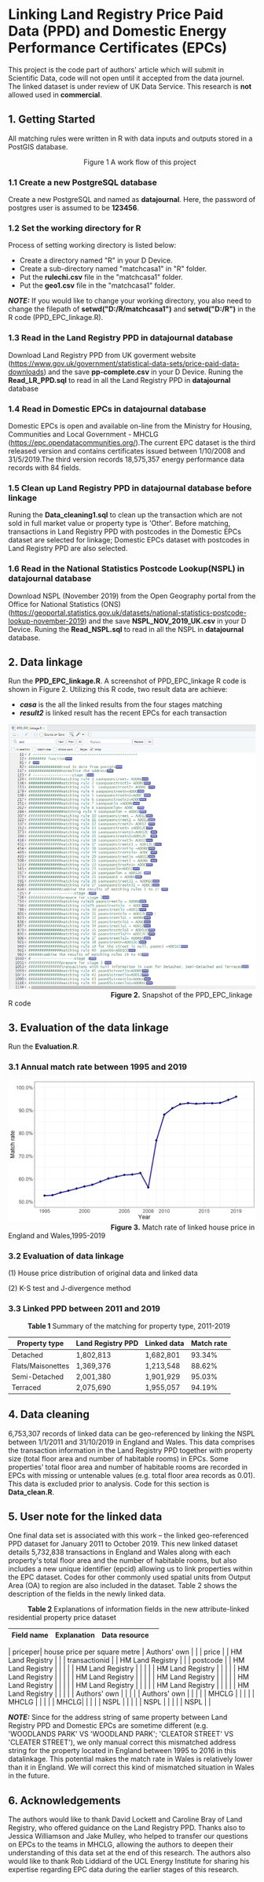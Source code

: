 
# Linking Land Registry Price Paid Data (PPD) and Domestic Energy Performance Certificates (EPCs)


This project is the code part of authors' article which will submit in Scientific Data, code will not open until it accepted from the data journel. The linked dataset is under review of UK Data Service. This research is **not** allowed used in **commercial**.

## 1. Getting Started
All matching rules were written in R with data inputs and outputs stored in a PostGIS database.


&nbsp;&nbsp;&nbsp; &nbsp;&nbsp;&nbsp; &nbsp;&nbsp;&nbsp;&nbsp;&nbsp; &nbsp;&nbsp;&nbsp; &nbsp;&nbsp;  &nbsp;&nbsp;&nbsp; &nbsp;&nbsp;&nbsp; &nbsp;&nbsp;&nbsp;&nbsp;&nbsp;&nbsp; &nbsp;&nbsp;&nbsp;Figure 1  A work flow of this project
### 1.1 Create a new PostgreSQL database
Create a new PostgreSQL and named as **datajournal**. Here, the password of postgres user is assumed to be **123456**.


### 1.2 Set the working directory for R
Process of setting working directory is listed below:
- Create a directory named "R" in your D Device.
- Create a sub-directory named "matchcasa1" in "R" folder.  
- Put the **rulechi.csv** file in the "matchcasa1" folder.
- Put the **geo1.csv** file in the "matchcasa1" folder.

***NOTE:*** If you would like to change your working directory, you also need to change the filepath of **setwd("D:/R/matchcasa1")** and **setwd("D:/R")** in the R code (PPD_EPC_linkage.R).


### 1.3 Read in the Land Registry PPD in datajournal database
Download Land Registry PPD from UK goverment website (https://www.gov.uk/government/statistical-data-sets/price-paid-data-downloads) and  the save **pp-complete.csv** in your D Device. Runing the **Read_LR_PPD.sql** to read in all the Land Registry PPD in **datajournal** database

### 1.4 Read in Domestic EPCs in datajournal database
Domestic EPCs is open and available on-line from the Ministry for Housing, Communities and Local Government - MHCLG (https://epc.opendatacommunities.org/).The current EPC dataset is the third released version and contains certificates issued between 1/10/2008 and 31/5/2019.The third version records 18,575,357 energy performance data records with 84 fields. 


### 1.5 Clean up Land Registry PPD in datajournal database before linkage
 Runing the **Data_cleaning1.sql** to clean up the transaction which are not sold in full market value or property type is 'Other'. Before matching, transactions in Land Registry PPD with postcodes in the Domestic EPCs dataset are selected for linkage; Domestic EPCs dataset with postcodes in Land Registry PPD are also selected.


### 1.6 Read in the National Statistics Postcode Lookup(NSPL) in datajournal database
Download NSPL (November 2019) from the Open Geography portal from the Office for National Statistics (ONS) (https://geoportal.statistics.gov.uk/datasets/national-statistics-postcode-lookup-november-2019) and the save **NSPL_NOV_2019_UK.csv** in your D Device. Runing the **Read_NSPL.sql** to read in all the NSPL in **datajournal** database.

## 2. Data linkage
Run the **PPD_EPC_linkage.R**. A screenshot of PPD_EPC_linkage R code is shown in Figure 2. Utilizing this R code, two result data are achieve:
- ***casa*** is the all the linked results from the four stages matching
- ***result2*** is linked result has the recent EPCs for each transaction  
 
![](https://github.com/BINCHI1990/Link-LR-PPD-and-Domestic-EPCs/blob/master/Images/screenshot_of_linkage_code.png)
 &nbsp;&nbsp;&nbsp; &nbsp;&nbsp;&nbsp; &nbsp;&nbsp;&nbsp;&nbsp;&nbsp; &nbsp;&nbsp;&nbsp; &nbsp;&nbsp;  &nbsp;&nbsp;&nbsp; &nbsp;&nbsp;&nbsp; &nbsp;&nbsp;&nbsp;&nbsp;&nbsp;&nbsp; &nbsp;&nbsp;&nbsp; &nbsp;&nbsp;&nbsp;&nbsp;&nbsp;&nbsp;&nbsp;&nbsp;&nbsp;&nbsp;&nbsp;&nbsp;  **Figure 2.** Snapshot of the PPD_EPC_linkage R code
## 3. Evaluation of the data linkage 
Run the **Evaluation.R**.
### 3.1 Annual match rate between 1995 and 2019 
![](https://github.com/BINCHI1990/Link-LR-PPD-and-Domestic-EPCs/blob/master/Images/annual_matchrate.png)
      &nbsp;&nbsp;&nbsp; &nbsp;&nbsp;&nbsp; &nbsp;&nbsp;&nbsp;&nbsp;&nbsp; &nbsp;&nbsp;&nbsp; &nbsp;&nbsp;  &nbsp;&nbsp;&nbsp; &nbsp;&nbsp;&nbsp; &nbsp;&nbsp;&nbsp;&nbsp;&nbsp;&nbsp; &nbsp;&nbsp;&nbsp; &nbsp;&nbsp;&nbsp;&nbsp;&nbsp;&nbsp;&nbsp;&nbsp;&nbsp;&nbsp;&nbsp;&nbsp;  **Figure 3.** Match rate of linked house price in England and Wales,1995-2019


### 3.2 Evaluation of data linkage 
(1) House price distribution of original data and linked data

(2) K-S test and J-divergence method

### 3.3 Linked PPD between 2011 and 2019
&nbsp;&nbsp;&nbsp;&nbsp;&nbsp;&nbsp;&nbsp;&nbsp;&nbsp;  **Table 1** Summary of the matching for property type, 2011-2019
 

| Property type | Land Registry PPD | Linked data | Match rate |
|  ---      |    ---       |     ---   |   ---    |
| Detached   | 1,802,813     | 1,682,801    |93.34%    |
| Flats/Maisonettes    | 1,369,376       | 1,213,548     | 88.62%      |
| Semi-Detached    | 2,001,380       | 1,901,929      | 95.03%   |
| Terraced    | 2,075,690      | 1,955,057    | 94.19%     |



## 4. Data cleaning 

6,753,307 records of linked data can be geo-referenced by linking the NSPL between 1/1/2011 and 31/10/2019 in England and Wales. This data comprises the transaction information in the Land Registry PPD together with property size (total floor area and number of habitable rooms) in EPCs. Some properties’ total floor area and number of habitable rooms are recorded in EPCs with missing or untenable values (e.g. total floor area records as 0.01). This data is excluded prior to analysis. Code for this section is **Data_clean.R**.


## 5. User note for the linked data
One final data set is associated with this work – the linked geo-referenced  PPD dataset for January 2011 to October 2019. This new linked dataset details 5,732,838 transactions in England and Wales along with each property's total floor area and the number of habitable rooms, but also includes a new unique identifier (epcid) allowing us to link properties within the EPC dataset. Codes for other commonly used spatial units from Output Area (OA) to region are also included in the dataset. Table 2 shows the description of the   fields in the newly linked data.

&nbsp;&nbsp;&nbsp;&nbsp;&nbsp;&nbsp;&nbsp;&nbsp;&nbsp;  **Table 2** Explanations of information fields in the new attribute-linked residential property price dataset
 


| Field name | Explanation| Data resource |  |
| ---| ---| --- |  ---|


|  priceper|   house price per square metre   |   Authors' own  |    |
|  price    |           |  HM Land Registry    |      |
| transactionid  |    |  HM Land Registry   |    |
| postcode  |      |    HM Land Registry |  |
|   |      |  HM Land Registry   |   |
|   |      |  HM Land Registry   |    |
|   |      |  HM Land Registry   |    |
|   |      |   HM Land Registry  |    |
|   |      |   HM Land Registry  |    |
|   |      |   HM Land Registry  |    |
|   |      |    HM Land Registry |    |
|   |      |    HM Land Registry |    |
|   |      |    HM Land Registry |    |
|   |      |   Authors' own  |    |
|   |      |   Authors' own  |    |
|   |      |    MHCLG |    |
|   |      |   MHCLG |    |
|   |      |   MHCLG|    |
|   |      |   NSPL  |    |
|   |      |   NSPL |    |
|   |      |   NSPL |    |

***NOTE:*** Since for the address string of same property between Land Registry PPD and Domestic EPCs are sometime different (e.g. 'WOODLANDS PARK' VS 'WOODLAND PARK'; 'CLEATOR STREET' VS 'CLEATER STREET'), we only manual correct this mismatched address string for the property located in England between 1995 to 2016 in this datalinkage. This potential makes the match rate in Wales is relatively lower than it in England. We will correct this kind of mismatched situation in Wales in the future.


## 6. Acknowledgements

The authors would like to thank David Lockett and Caroline Bray of Land Registry, who offered guidance on the Land Registry PPD. Thanks also to Jessica Williamson and Jake Mulley, who helped to transfer our questions on EPCs to the teams in MHCLG, allowing the authors to deepen their understanding of this data set at the end of this research. The authors also would like to thank Rob Liddiard of the UCL Energy Institute for sharing his expertise regarding EPC data during the earlier stages of this research.  
